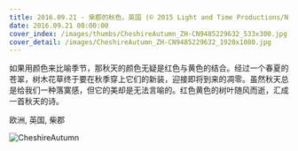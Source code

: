 ```yaml
---
title: 2016.09.21 - 柴郡的秋色，英国 (© 2015 Light and Time Productions/Nimia)
date: 2016.09.21 00:00:00
cover_index: /images/thumbs/CheshireAutumn_ZH-CN9485229632_533x300.jpg
cover_detail: /images/CheshireAutumn_ZH-CN9485229632_1920x1080.jpg
---
```


如果用颜色来比喻季节，那秋天的颜色无疑是红色与黄色的结合。经过一个春夏的苍翠，树木花草终于要在秋季穿上它们的新装，迎接即将到来的凋零。虽然秋天总是给我们一种落寞感，但它的美却是无法言喻的。红色黄色的树叶随风而逝，汇成一首秋天的诗。

欧洲, 英国, 柴郡

![CheshireAutumn](/images/CheshireAutumn_ZH-CN9485229632_1920x1080.jpg)
